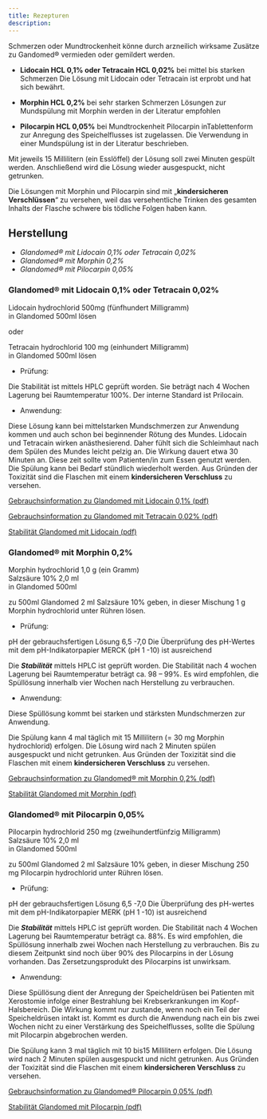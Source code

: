 ```yaml
---
title: Rezepturen
description: 
---
```



Schmerzen oder Mundtrockenheit könne durch arzneilich wirksame Zusätze zu Gandomed® vermieden oder gemildert werden.

- **Lidocain HCL 0,1% oder Tetracain HCL 0,02%**
 bei mittel bis starken Schmerzen
Die Lösung mit Lidocain oder Tetracain ist erprobt und hat sich bewährt.

- **Morphin HCL 0,2%** 
bei sehr starken Schmerzen
Lösungen zur Mundspülung mit Morphin werden in der Literatur empfohlen

- **Pilocarpin HCL 0,05%** 
bei Mundtrockenheit
Pilocarpin inTablettenform zur Anregung des Speichelflusses ist zugelassen. Die Verwendung in einer Mundspülung ist in der Literatur beschrieben.

Mit jeweils 15 Millilitern (ein Esslöffel) der Lösung soll zwei Minuten gespült werden. Anschließend wird die Lösung wieder ausgespuckt, nicht getrunken.

Die Lösungen mit Morphin und Pilocarpin sind mit „**kindersicheren Verschlüssen**“ zu versehen, weil das versehentliche Trinken des gesamten Inhalts der Flasche schwere bis tödliche Folgen haben kann.


## Herstellung

- *Glandomed® mit Lidocain 0,1% oder Tetracain 0,02%*
- *Glandomed® mit Morphin 0,2%*
- *Glandomed® mit Pilocarpin 0,05%*

### Glandomed® mit Lidocain 0,1% oder Tetracain 0,02%

Lidocain hydrochlorid 500mg (fünfhundert Milligramm)<br>
in Glandomed 500ml lösen

oder

Tetracain hydrochlorid 100 mg (einhundert Milligramm)<br>
in Glandomed 500ml lösen

- Prüfung:

Die Stabilität ist mittels HPLC geprüft worden. Sie beträgt nach 4 Wochen Lagerung bei Raumtemperatur 100%. Der interne Standard ist Prilocain.

- Anwendung:

Diese Lösung kann bei mittelstarken Mundschmerzen zur Anwendung kommen und auch schon bei beginnender Rötung des Mundes. Lidocain und Tetracain wirken anästhesierend. Daher fühlt sich die Schleimhaut nach dem Spülen des Mundes leicht pelzig an. Die Wirkung dauert etwa 30 Minuten an. Diese zeit sollte vom Patienten/in zum Essen genutzt werden. Die Spülung kann bei Bedarf stündlich wiederholt werden.
Aus Gründen der Toxizität sind die Flaschen mit einem **kindersicheren Verschluss** zu versehen.

<i class="fas fa-file-pdf"></i> <a href="../pdfs/gebrauchsinfo_lido.pdf" target="_blank">Gebrauchsinformation zu Glandomed mit Lidocain 0,1% (pdf)</a>

<i class="fas fa-file-pdf"></i> <a href="../pdfs/gebrauchsinfo_tetracain.pdf" target="_blank">Gebrauchsinformation zu Glandomed mit Tetracain 0,02% (pdf)</a>

<i class="fas fa-file-pdf"></i> <a href="../pdfs/lido-stabilitaet.pdf" target="_blank">Stabilität Glandomed mit Lidocain (pdf)</a>








### Glandomed® mit Morphin 0,2% 

Morphin hydrochlorid 1,0 g (ein Gramm) <br>
Salzsäure 10% 2,0 ml <br>
in Glandomed 500ml

zu 500ml Glandomed 2 ml Salzsäure 10% geben, in dieser Mischung 1 g Morphin hydrochlorid unter Rühren lösen.

- Prüfung:

pH der gebrauchsfertigen Lösung 6,5 -7,0
Die Überprüfung des pH-Wertes mit dem pH-Indikatorpapier MERCK (pH 1 -10) ist ausreichend

Die ***Stabilität*** mittels HPLC ist geprüft worden. Die Stabilität nach 4 wochen Lagerung bei Raumtemperatur beträgt ca. 98 – 99%. Es wird empfohlen, die Spüllösung innerhalb vier Wochen nach Herstellung zu verbrauchen.

- Anwendung:

Diese Spüllösung kommt bei starken und stärksten Mundschmerzen zur Anwendung.

Die Spülung kann 4 mal täglich mit 15 Millilitern (= 30 mg Morphin hydrochlorid) erfolgen. Die Lösung wird nach 2 Minuten spülen ausgespuckt und nicht getrunken.
Aus Gründen der Toxizität sind die Flaschen mit einem **kindersicheren Verschluss** zu versehen.

<i class="fas fa-file-pdf"></i> <a href="../pdfs/gebrauchsinfo_morp.pdf" target="_blank">Gebrauchsinformation zu Glandomed® mit Morphin 0,2% (pdf)</a>

<i class="fas fa-file-pdf"></i> <a href="../pdfs/morph-stabilitaet.pdf" target="_blank">Stabilität Glandomed mit Morphin (pdf)</a>




### Glandomed® mit Pilocarpin 0,05%

Pilocarpin hydrochlorid 250 mg (zweihundertfünfzig Milligramm) <br>
Salzsäure 10% 2,0 ml <br>
in Glandomed 500ml

zu 500ml Glandomed 2 ml Salzsäure 10% geben, in dieser Mischung 250 mg Pilocarpin hydrochlorid unter Rühren lösen.

- Prüfung:

pH der gebrauchsfertigen Lösung 6,5 -7,0
Die Überprüfung des pH-wertes mit dem pH-Indikatorpapier MERK (pH 1 -10) ist ausreichend

Die ***Stabilität*** mittels HPLC ist geprüft worden. Die Stabilität nach 4 Wochen Lagerung bei Raumtemperatur beträgt ca. 88%. Es wird empfohlen, die Spüllösung innerhalb zwei Wochen nach Herstellung zu verbrauchen. Bis zu diesem Zeitpunkt sind noch über 90% des Pilocarpins in der Lösung vorhanden. Das Zersetzungsprodukt des Pilocarpins ist unwirksam.

- Anwendung:

Diese Spüllösung dient der Anregung der Speicheldrüsen bei Patienten mit Xerostomie infolge einer Bestrahlung bei Krebserkrankungen im Kopf- Halsbereich. Die Wirkung kommt nur zustande, wenn noch ein Teil der Speicheldrüsen intakt ist. Kommt es durch die Anwendung nach ein bis zwei Wochen nicht zu einer Verstärkung des Speichelflusses, sollte die Spülung mit Pilocarpin abgebrochen werden.

Die Spülung kann 3 mal täglich mit 10 bis15 Millilitern erfolgen. Die Lösung wird nach 2 Minuten spülen ausgespuckt und nicht getrunken. 
Aus Gründen der Toxizität sind die Flaschen mit einem **kindersicheren Verschluss** zu versehen.

<i class="fas fa-file-pdf"></i> <a href="../pdfs/gebrauchsinfo_pilo.pdf" target="_blank">Gebrauchsinformation zu Glandomed® Pilocarpin 0,05% (pdf)</a>

<i class="fas fa-file-pdf"></i> <a href="../pdfs/pilo-stabilitaet.pdf" target="_blank">Stabilität Glandomed mit Pilocarpin (pdf)</a>



